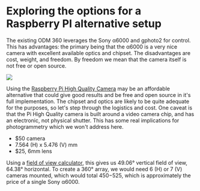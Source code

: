 # Exploring the options for a Raspberry PI alternative setup

The existing ODM 360 leverages the Sony α6000 and gphoto2 for control. This has advantages: the primary being that the α6000 is a very nice camera with excellent available optics and chipset. The disadvantages are cost, weight, and freedom. By freedom we mean that the camera itself is not free or open source.

![](https://www.raspberrypi.org/homepage-9df4b/static/f71633ede5f3881b071d5c7539a5b1f4/f8408/03b5b033-5aca-40a7-ae4a-1592a9403890_CAM%2BHERO%2BALT%2B2.jpg)

Using the [Raspberry Pi High Quality Camera](https://www.raspberrypi.org/products/raspberry-pi-high-quality-camera/) may be an affordable alternative that could give good results and be free and open source in it's full implementation. The chipset and optics are likely to be quite adequate for the purposes, so let's step through the logistics and cost. One caveat is that the Pi High Quality camera is built around a video camera chip, and has an electronic, not physical shutter. This has some real implications for photogrammetry which we won't address here.

* $50 camera
* 7.564 (H) x 5.476 (V) mm
* $25, 6mm lens

Using a [field of view calculator](https://zwww.scantips.com/lights/fieldofview.html), this gives us 49.06° vertical field of view, 64.38° horizontal. To create a 360° array, we would need 6 (H) or 7 (V) cameras mounted, which would total $450-$525, which is approximately the price of a single Sony α6000.
